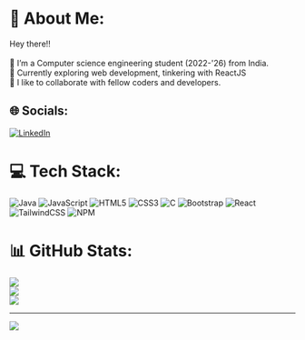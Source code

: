 # 💫 About Me:
Hey there!!<br><br>🔭 I’m a Computer science engineering student (2022-'26) from India. <br>🌱 Currently exploring web development, tinkering with ReactJS <br>💬 I like to collaborate with fellow coders and developers.<br>


## 🌐 Socials:
[![LinkedIn](https://img.shields.io/badge/LinkedIn-%230077B5.svg?logo=linkedin&logoColor=white)](https://linkedin.com/in/https://www.linkedin.com/in/kaushik--kundu/) 

# 💻 Tech Stack:
![Java](https://img.shields.io/badge/java-%23ED8B00.svg?style=for-the-badge&logo=java&logoColor=white) ![JavaScript](https://img.shields.io/badge/javascript-%23323330.svg?style=for-the-badge&logo=javascript&logoColor=%23F7DF1E) ![HTML5](https://img.shields.io/badge/html5-%23E34F26.svg?style=for-the-badge&logo=html5&logoColor=white) ![CSS3](https://img.shields.io/badge/css3-%231572B6.svg?style=for-the-badge&logo=css3&logoColor=white) ![C](https://img.shields.io/badge/c-%2300599C.svg?style=for-the-badge&logo=c&logoColor=white) ![Bootstrap](https://img.shields.io/badge/bootstrap-%23563D7C.svg?style=for-the-badge&logo=bootstrap&logoColor=white) ![React](https://img.shields.io/badge/react-%2320232a.svg?style=for-the-badge&logo=react&logoColor=%2361DAFB) ![TailwindCSS](https://img.shields.io/badge/tailwindcss-%2338B2AC.svg?style=for-the-badge&logo=tailwind-css&logoColor=white) ![NPM](https://img.shields.io/badge/NPM-%23000000.svg?style=for-the-badge&logo=npm&logoColor=white)
# 📊 GitHub Stats:
![](https://github-readme-stats.vercel.app/api?username=KaushikKundu&theme=blue-green&hide_border=false&include_all_commits=true&count_private=true)<br/>
![](https://github-readme-streak-stats.herokuapp.com/?user=KaushikKundu&theme=blue-green&hide_border=false)<br/>
![](https://github-readme-stats.vercel.app/api/top-langs/?username=KaushikKundu&theme=blue-green&hide_border=false&include_all_commits=true&count_private=true&layout=compact)

---
[![](https://visitcount.itsvg.in/api?id=KaushikKundu&icon=0&color=1)](https://visitcount.itsvg.in)

<!-- Proudly created with GPRM ( https://gprm.itsvg.in ) -->
